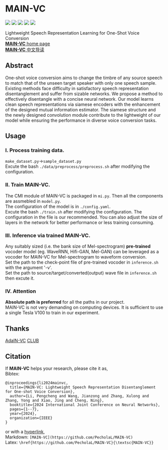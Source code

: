 # MAIN-VC
[![](https://img.shields.io/badge/LICENSE-Apache_2.0-yellow?style=flat)](https://github.com/PecholaL/MAIN-VC/blob/main/LICENSE) 
[![](https://img.shields.io/badge/IJCNN-2024-green?style=flat)](https://2024.ieeewcci.org/) 
[![](https://img.shields.io/badge/AI-speech-pink?style=flat)](https://github.com/PecholaL/MAIN-VC) 
[![](https://img.shields.io/badge/arXiv-2405.00930-red?style=flat)](https://arxiv.org/pdf/2405.00930)
[![](https://img.shields.io/badge/Pechola_L-blue?style=flat)](https://github.com/PecholaL)

Lightweight Speech Representation Learning for One-Shot Voice Conversion  
[**MAIN-VC** home page](https://pecholal.github.io/MAIN-VC-demo/)  
[**MAIN-VC** 中文导读](https://pecholal.github.io/2024/02/14/main_vc/)  

## Abstract
One-shot voice conversion aims to change the timbre of any source speech to match that of the unseen target speaker with only one speech sample. Existing methods face difficulty in satisfactory speech representation disentanglement and suffer from sizable networks. We propose a method to effectively disentangle with a concise neural network. Our model learns clean speech representations via siamese encoders with the enhancement of the designed mutual information estimator. The siamese structure and the newly designed convolution module contribute to the lightweight of our model while ensuring the performance in diverse voice conversion tasks.

## Usage
### I. Process training data.
`make_dataset.py`->`sample_dataset.py`  
Excute the bash `./data/preprocess/preprocess.sh` after modifying the configuration.

### II. Train MAIN-VC.
The CMI module of MAIN-VC is packaged in `mi.py`. Then all the components are assmebled in `model.py`.  
The configuration of the model is in `./config.yaml`.  
Excute the bash `./train.sh` after modifying the configuration. The configuration in the file is our recommended. You can also adjust the size of layers in the network for better performance or less training consuming.

### III. Inference via trained MAIN-VC.
Any suitably sized (i.e. the bank size of Mel-spectrogram) **pre-trained** vocoder model (eg. WaveRNN, Hifi-GAN, Mel-GAN) can be leveraged as a vocoder for MAIN-VC for Mel-spectrogram to waveform conversion.  
Set the path to the check-point file of pre-trained vocoder in `inference.sh` with the argument '-v'.  
Set the path to source/target/converted(output) wave file in `inference.sh` then excute it. 

### IV. Attention
**Absolute path is preferred** for all the paths in our project.  
MAIN-VC is not very demanding on computing devices. It is sufficient to use a single Tesla V100 to train in our experiment.  

## Thanks
[AdaIN-VC](https://github.com/jjery2243542/adaptive_voice_conversion) [CLUB](https://github.com/Linear95/CLUB)    

## Citation
If **MAIN-VC** helps your research, please cite it as,  
Bibtex: 
```
@inproceedings{li2024mainvc,
  title={MAIN-VC: Lightweight Speech Representation Disentanglement for One-shot Voice Conversion},
  author={Li, Pengcheng and Wang, Jianzong and Zhang, Xulong and Zhang, Yong and Xiao, Jing and Cheng, Ning},
  booktitle={2024 International Joint Conference on Neural Networks},
  pages={1--7},
  year={2024},
  organization={IEEE}
}
```

or with a [hyperlink](https://github.com/PecholaL/MAIN-VC),  
Markdown: `[MAIN-VC](https://github.com/PecholaL/MAIN-VC)`  
Latex: `\href{https://github.com/PecholaL/MAIN-VC}{\textsc{MAIN-VC}}`
